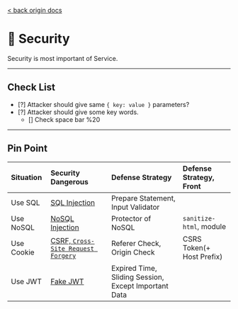 [< back origin docs](https://github.com/Boiler-Express/.github/blob/main/notes)

# 🐌 Security

Security is most important of Service.

<hr>

## Check List

- [?] Attacker should give same `{ key: value }` parameters?
- [?] Attacker should give some key words.
  - [] Check space bar %20


<hr>

## Pin Point

| Situation | Security Dangerous | Defense Strategy | Defense Strategy, Front |
| :-------- | :----------------- | :--------------- | :---------------------- |
| Use SQL   | [SQL Injection](https://www.hahwul.com/cullinan/sql-injection/)  | Prepare Statement, Input Validator | |
| Use NoSQL | [NoSQL Injection](https://www.hahwul.com/cullinan/nosql-injection/) | Protector of NoSQL | `sanitize-html`, module |
| Use Cookie | [CSRF, `Cross-Site Request Forgery`](https://www.hahwul.com/cullinan/csrf/#csrf-token) | Referer Check, Origin Check | CSRS Token(+ Host Prefix) 
| Use JWT | [Fake JWT](https://www.hahwul.com/cullinan/jwt/) | Expired Time, Sliding Session, Except Important Data | |
